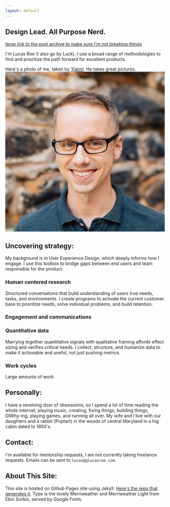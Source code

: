 ```yaml
---
layout: default
---
```

## Design Lead. All Purpose Nerd.
[temp link to the post archive to make sure I'm not breaking things](/post-archive)

I'm Lucas Roe (I also go by Luck). I use a broad range of methodologies to find and prioritize the path forward for excellent products.

<aside>Here's a photo of me, taken by <a href="http://www.cast83.com/">Yianni</a>. He takes great pictures.</aside>
<picture>
  <!-- <source srcset="images/pages/lucas-face.webp" type="image/webp"> -->
  <img alt="A picture of Lucas' face" src="images/pages/lucas-face.jpg">
</picture>

## Uncovering strategy:
My background is in User Experience Design, which deeply informs how I engage. I use this toolbox to bridge gaps between end users and team responsible for the product.

### Human centered research
Structured conversations that build understanding of users true needs, tasks, and environments. I create programs to activate the current customer base to prioritize needs, solve individual problems, and build retention.

### Engagement and communications


### Quantitative data
Marrying together quantitative signals with qualitative framing affords effect sizing and verifies critical needs. I collect, structure, and humanize data to make it actionable and useful, not just pushing metrics.

### Work cycles
Large amounts of work



## <a name="personally"></a>Personally:
I have a revolving door of obsessions, so I spend a lot of time reading the whole internet, playing music, creating, fixing things, building things, DIWhy-ing, playing games, and running all over. My wife and I live with our daughters and a rabbit (Poptart) in the woods of central Maryland in a log cabin dated to 1850's.

## <a name="contact"></a> Contact:

I'm available for mentorship requests, I am not currently taking freelance requests. Emails can be sent to `lucas@glucasroe.com`.

## <a name="aboutthissite"></a> About This Site:
This site is hosted on Github Pages site using Jekyll. [Here's the repo that generates it](https://github.com/glucasroe/glucasroe.github.io). Type is the lovely Merriweather and Merriweather Light from Ebin Sorkin, served by Google Fonts.